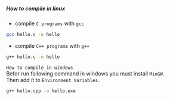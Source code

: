
##### How to compile in linux

- compile `C programs` with `gcc`
```bash
gcc hello.c -o hello
```
- compile `C++ programs` with `g++`
```bash
g++ hello.c -o hello
```

`How to compile in windows`<br>
Befor run following command in windows you must install `MinGW`.<br>
Then add it to `Environment Variables`.<br>

```bash
g++ hello.cpp -o hello.exe
```

